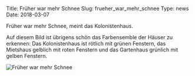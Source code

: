 Title: Früher war mehr Schnee
Slug: frueher_war_mehr_schnee
Type: news
Date: 2018-03-07

<p>Früher war mehr Schnee, meint das Kolonistenhaus.</p>

<p>Auf diesem Bild ist übrigens schön das Farbensemble der Häuser zu
erkennen: Das Kolonistenhaus ist rötlich mit grünen Fenstern, das
Mietshaus gelblich mit roten Fenstern und das Gartenhaus grünlich mit
gelben Fenstern.</p>

<img src="/images/18_mar.png" alt="Früher war mehr Schnee"/>

